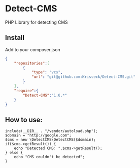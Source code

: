 Detect-CMS
==========

PHP Library for detecting CMS

Install
-------

Add to your composer.json

```json
{
    "repositories":[
        {
            "type": "vcs",
            "url": "git@github.com:Krisseck/Detect-CMS.git"
        }
    ],
    "require":{
        "Detect-CMS":"1.0.*"
    }
}
```

How to use:
-----------

    include(__DIR__ . "/vendor/autoload.php");
    $domain = "http://google.com";
    $cms = new \DetectCMS\DetectCMS($domain);
    if($cms->getResult()) {
        echo "Detected CMS: ".$cms->getResult();
    } else {
        echo "CMS couldn't be detected";
    } 
